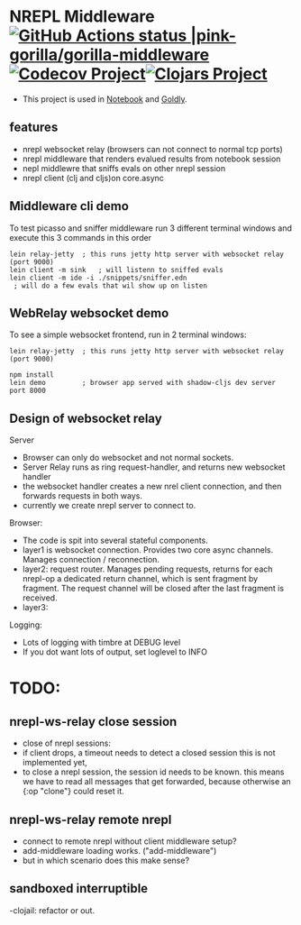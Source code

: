 # NREPL Middleware [![GitHub Actions status |pink-gorilla/gorilla-middleware](https://github.com/pink-gorilla/nrepl-middleware/workflows/CI/badge.svg)](https://github.com/pink-gorilla/nrepl-middleware/actions?workflow=CI)[![Codecov Project](https://codecov.io/gh/pink-gorilla/nrepl-middleware/branch/master/graph/badge.svg)](https://codecov.io/gh/pink-gorilla/nrepl-middleware)[![Clojars Project](https://img.shields.io/clojars/v/org.pinkgorilla/nrepl-middleware.svg)](https://clojars.org/org.pinkgorilla/nrepl-middleware)

- This project is used in [Notebook](https://github.com/pink-gorilla/gorilla-notebook) and [Goldly](https://github.com/pink-gorilla/goldly).

## features
- nrepl websocket relay (browsers can not connect to normal tcp ports)
- nrepl middleware that renders evalued results from notebook session
- nepl middlewre that sniffs evals on other nrepl session
- nrepl client (clj and cljs)on core.async

## Middleware cli demo

To test picasso and sniffer middleware run 3 different terminal windows
and execute this 3 commands in this order

```
lein relay-jetty  ; this runs jetty http server with websocket relay (port 9000)
lein client -m sink   ; will listenn to sniffed evals
lein client -m ide -i ./snippets/sniffer.edn 
 ; will do a few evals that wil show up on listen
```

## WebRelay websocket demo

To see a simple websocket frontend, run in 2 terminal windows:

```
lein relay-jetty  ; this runs jetty http server with websocket relay (port 9000)
```

```
npm install
lein demo         ; browser app served with shadow-cljs dev server port 8000
```



## Design of websocket relay

Server
- Browser can only do websocket and not normal sockets.
- Server Relay runs as ring request-handler, and returns new websocket handler
- the websocket handler creates a new nrel client connection, and then
  forwards requests in both ways.
- currently we create nrepl server to connect to.

Browser:
- The code is spit into several stateful components.
- layer1 is websocket connection. Provides two core async channels.
  Manages connection / reconnection.
- layer2: request router. Manages pending requests, returns for each nrepl-op
  a dedicated return channel, which is sent fragment by fragment. 
  The request channel will be closed after the last fragment is received. 
- layer3:    

Logging:
- Lots of logging with timbre at DEBUG level
- If you dot want lots of output, set loglevel to INFO


# TODO:

## nrepl-ws-relay close session
- close of nrepl sessions:
- if client drops, a timeout needs to detect a closed session
  this is not implemented yet,
- to close a nrepl session, the session id needs to be known. 
  this means we have to read all messages that get forwarded,
  because otherwise an {:op "clone"} could reset it.
  
## nrepl-ws-relay remote nrepl
- connect to remote nrepl without client middleware setup?
- add-middleware loading works. ("add-middleware")
- but in which scenario does this make sense?

## sandboxed interruptible
-clojail: refactor or out.
